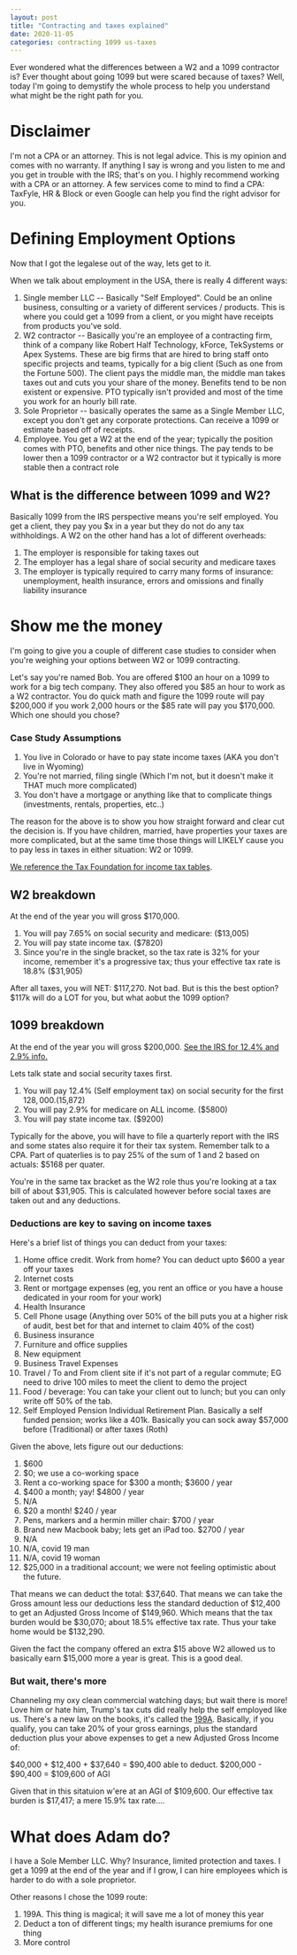 ```yaml
---
layout: post
title: "Contracting and taxes explained"
date: 2020-11-05
categories: contracting 1099 us-taxes
---
```


Ever wondered what the differences between a W2 and a 1099 contractor is? Ever thought about going 1099 but were scared because of taxes? Well, today I'm going to demystify the whole process to help you understand what might be the right path for you. 

# Disclaimer 
I'm not a CPA or an attorney. This is not legal advice. This is my opinion and comes with no warranty. If anything I say is wrong and you listen to me and you get in trouble with the IRS; that's on you. I highly recommend working with a CPA or an attorney. A few services come to mind to find a CPA: TaxFyle, HR & Block or even Google can help you find the right advisor for you. 

# Defining Employment Options
Now that I got the legalese out of the way, lets get to it. 

When we talk about employment in the USA, there is really 4 different ways: 

1. Single member LLC -- Basically "Self Employed". Could be an online business, consulting or a variety of different services / products. This is where you could get a 1099 from a client, or you might have receipts from products you've sold. 
2. W2 contractor -- Basically you're an employee of a contracting firm, think of a company like Robert Half Technology, kForce, TekSystems or Apex Systems. These are big firms that are hired to bring staff onto specific projects and teams, typically for a big client (Such as one from the Fortune 500). The client pays the middle man, the middle man takes taxes out and cuts you your share of the money. Benefits tend to be non existent or expensive. PTO typically isn't provided and most of the time you work for an hourly bill rate. 
3. Sole Proprietor -- basically operates the same as a Single Member LLC, except you don't get any corporate protections. Can receive a 1099 or estimate based off of receipts. 
4. Employee. You get a W2 at the end of the year; typically the position comes with PTO, benefits and other nice things. The pay tends to be lower then a 1099 contractor or a W2 contractor but it typically is more stable then a contract role 

## What is the difference between 1099 and W2?

Basically 1099 from the IRS perspective means you're self employed. You get a client, they pay you $x in a year but they do not do any tax withholdings. A W2 on the other hand has a lot of different overheads: 

1. The employer is responsible for taking taxes out
2. The employer has a legal share of social security and medicare taxes
3. The employer is typically required to carry many forms of insurance: unemployment, health insurance, errors and omissions and finally liability insurance


# Show me the money

I'm going to give you a couple of different case studies to consider when you're weighing your options between W2 or 1099 contracting. 

Let's say you're named Bob. You are offered $100 an hour on a 1099 to work for a big tech company. They also offered you $85 an hour to work as a W2 contractor. You do quick math and figure the 1099 route will pay $200,000 if you work 2,000 hours or the $85 rate will pay you $170,000. Which one should you chose?

### Case Study Assumptions

1. You live in Colorado or have to pay state income taxes (AKA you don't live in Wyoming)
2. You're not married, filing single (Which I'm not, but it doesn't make it THAT much more complicated) 
3. You don't have a mortgage or anything like that to complicate things (investments, rentals, properties, etc..) 

The reason for the above is to show you how straight forward and clear cut the decision is. If you have children, married, have properties your taxes are more complicated, but at the same time those things will LIKELY cause you to pay less in taxes in either situation: W2 or 1099. 

[We reference the Tax Foundation for income tax tables](https://taxfoundation.org/2020-tax-brackets/).

## W2 breakdown
At the end of the year you will gross $170,000. 

1. You will pay 7.65% on social security and medicare: ($13,005)
2. You will pay state income tax. ($7820)
3. Since you're in the single bracket, so the tax rate is 32% for your income, remember it's a progressive tax; thus your effective tax rate is 18.8% ($31,905) 

After all taxes, you will NET: $117,270. Not bad. But is this the best option? $117k will do a LOT for you, but what aobut the 1099 option? 

## 1099 breakdown
At the end of the year you will gross $200,000. [See the IRS for 12.4% and 2.9% info. ](https://www.irs.gov/businesses/small-businesses-self-employed/self-employment-tax-social-security-and-medicare-taxes)

Lets talk state and social security taxes first. 
1. You will pay 12.4% (Self employment tax) on social security for the first $128,000. ($15,872)
2. You will pay 2.9% for medicare on ALL income. ($5800)
3. You will pay state income tax. ($9200)

Typically for the above, you will have to file a quarterly report with the IRS and some states also require it for their tax system. Remember talk to a CPA. Part of quaterlies is to pay 25% of the sum of 1 and 2 based on actuals: $5168 per quater. 

You're in the same tax bracket as the W2 role thus you're looking at a tax bill of about $31,905. This is calculated however before social taxes are taken out and any deductions. 

### Deductions are key to saving on income taxes

Here's a brief list of things you can deduct from your taxes: 

1. Home office credit. Work from home? You can deduct upto $600 a year off your taxes
2. Internet costs
3. Rent or mortgage expenses (eg, you rent an office or you have a house dedicated in your room for your work)
4. Health Insurance 
5. Cell Phone usage (Anything over 50% of the bill puts you at a higher risk of audit, best bet for that and internet to claim 40% of the cost)
6. Business insurance
7. Furniture and office supplies
8. New equipment 
9. Business Travel Expenses 
10. Travel / To and From client site if it's not part of a regular commute; EG need to drive 100 miles to meet the client to demo the project
11. Food / beverage: You can take your client out to lunch; but you can only write off 50% of the tab. 
12. Self Employed Pension Individual Retirement Plan. Basically a self funded pension; works like a 401k. Basically you can sock away $57,000 before (Traditional) or after taxes (Roth) 

Given the above, lets figure out our deductions: 

1. $600
2. $0; we use a co-working space
3. Rent a co-working space for $300 a month; $3600 / year
4. $400 a month; yay! $4800 / year
5. N/A
6. $20 a month! $240 / year
7. Pens, markers and a hermin miller chair: $700 / year
8. Brand new Macbook baby; lets get an iPad too. $2700 / year
9. N/A
10. N/A, covid 19 man
11. N/A, covid 19 woman 
12. $25,000 in a traditional account; we were not feeling optimistic about the future. 

That means we can deduct the total: $37,640. That means we can take the Gross amount less our deductions less the standard deduction of $12,400 to get an Adjusted Gross Income of $149,960. Which means that the tax burden would be $30,070; about 18.5% effective tax rate. Thus your take home would be $132,290.

Given the fact the company offered an extra $15 above W2 allowed us to basically earn $15,000 more a year is great. This is a good deal. 

### But wait, there's more 

Channeling my oxy clean commercial watching days; but wait there is more! Love him or hate him, Trump's tax cuts did really help the self employed like us. There's a new law on the books, it's called the [199A](https://www.irs.gov/newsroom/tax-cuts-and-jobs-act-provision-11011-section-199a-qualified-business-income-deduction-faqs). Basically, if you qualify, you can take 20% of your gross earnings, plus the standard deduction plus your above expenses to get a new Adjusted Gross Income of: 

$40,000 + $12,400 + $37,640 = $90,400 able to deduct.
$200,000 - $90,400 = $109,600 of AGI

Given that in this sitatuion w'ere at an AGI of $109,600. Our effective tax burden is $17,417; a mere 15.9% tax rate.... 

# What does Adam do? 

I have a Sole Member LLC. Why? Insurance, limited protection and taxes. I get a 1099 at the end of the year and if I grow, I can hire employees which is harder to do with a sole proprietor. 

Other reasons I chose the 1099 route: 
1. 199A. This thing is magical; it will save me a lot of money this year
2. Deduct a ton of different tings; my health isurance premiums for one thing
3. More control